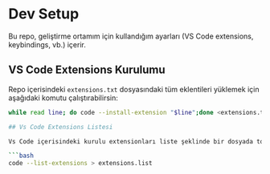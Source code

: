 # Dev Setup

Bu repo, geliştirme ortamım için kullandığım ayarları (VS Code extensions, keybindings, vb.) içerir.

## VS Code Extensions Kurulumu

Repo içerisindeki `extensions.txt` dosyasındaki tüm eklentileri yüklemek için aşağıdaki komutu çalıştırabilirsin:

```bash
while read line; do code --install-extension "$line";done <extensions.txt

## Vs Code Extensions Listesi

Vs Code içerisindeki kurulu extensionları liste şeklinde bir dosyada toplar

```bash
code --list-extensions > extensions.list
